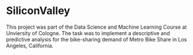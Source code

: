 # SiliconValley

This project was part of the Data Science and Machine Learning Course at Unviersity of Cologne.
The task was to implement a descriptive and predictive analysis for the bike-sharing demand of Metro Bike Share in Los Angeles, California.